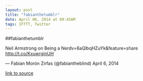 ```yaml
---
layout: post
title: "fabianthetumblr"
date: April 06, 2014 at 09:45AM
tags: IFTTT, Twitter
---
```

##fabianthetumblr


Neil Armstrong on Being a Nerdv=6aQlbqHZuYk&amp;feature=share http://t.co/KxuwrginUH

— Fabian Morón Zirfas (@fabiantheblind) April 6, 2014

[link to source](http://ift.tt/1fQdVBu) 
